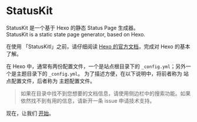 # StatusKit

StatusKit 是一个基于 Hexo 的静态 Status Page 生成器。  
StatusKit is a static state page generator, based on Hexo.

在使用 「StatusKitl」之前，请仔细阅读 [Hexo 的官方文档](https://hexo.io/docs/)，完成对 Hexo 的基本了解。

在 Hexo 中，通常有两份配置文件，一个是站点根目录下的 `_config.yml`；另外一个是主题目录下的 `_config.yml`。 为了描述方便，在以下说明中，将前者称为 站点配置文件，后者称为 主题配置文件。

> 如果在目录中找不到您想要的文档信息，请使用侧边栏中的搜索功能。如果依然找不到有用的信息，请新开一条 issue 申请技术支持。

现在，让我们 [开始](/start)。
